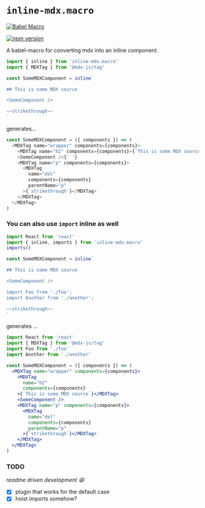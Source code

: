 # `inline-mdx.macro`

[![Babel Macro](https://img.shields.io/badge/babel--macro-%F0%9F%8E%A3-f5da55.svg?style=flat-square)](https://github.com/kentcdodds/babel-plugin-macros)

[![npm version](https://img.shields.io/badge/npm-0.2.4-brightgreen.svg)](https://github.com/hamlim/inline-mdx.macro)

A babel-macro for converting mdx into an inline component.

```js
import { inline } from 'inline-mdx.macro'
import { MDXTag } from '@mdx-js/tag'

const SomeMDXComponent = inline`

## This is some MDX source

<SomeComponent />

~~strikethrough~~
`
```

generates...

```js
const SomeMDXComponent = ({ components }) => (
  <MDXTag name="wrapper" components={components}>
    <MDXTag name="h2" components={components}>{`This is some MDX source`}</MDXTag>{' '}
    <SomeComponent />{' '}
    <MDXTag name="p" components={components}>
      <MDXTag
        name="del"
        components={components}
        parentName="p"
      >{`strikethrough`}</MDXTag>
    </MDXTag>
  </MDXTag>
)
```

### You can also use `import` inline as well

```js
import React from 'react'
import { inline, imports } from 'inline-mdx.macro'
imports()

const SomeMDXComponent = inline`

## This is some MDX source

<SomeComponent />

import Foo from './foo';
import Another from './another';

~~strikethrough~~
`
```

generates ...

```jsx
import React from 'react'
import { MDXTag } from '@mdx-js/tag'
import Foo from './foo'
import Another from './another'

const SomeMDXComponent = ({ components }) => (
  <MDXTag name="wrapper" components={components}>
    <MDXTag
      name="h2"
      components={components}
    >{`This is some MDX source`}</MDXTag>
    <SomeComponent />
    <MDXTag name="p" components={components}>
      <MDXTag
        name="del"
        components={components}
        parentName="p"
      >{`strikethrough`}</MDXTag>
    </MDXTag>
  </MDXTag>
)
```

### TODO

_readme driven development 😆_

- [x] plugin that works for the default case
- [x] hoist imports somehow?

